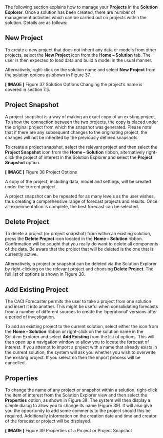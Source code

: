 
The following section explains how to manage your **Projects** in the **Solution Explorer**.  Once a solution has been created, there are number of management activities which can be carried out on projects within the solution.  Details are as follows:


## New Project
To create a new project that does not inherit any data or models from other projects, select the **New Project** icon from the **Home – Solution** tab.  The user is then expected to load data and build a model in the usual manner.

Alternatively, right-click on the solution name and select **New Project** from the solution options as shown in Figure 37. 
 
**[ IMAGE ]**
Figure 37 Solution Options
Changing the project’s name is covered in section 7.5. 


## Project Snapshot
A project snapshot is a way of making an exact copy of an existing project.  To show the connection between the two projects, the copy is placed under the original project from which the snapshot was generated.  Please note that if there are any subsequent changes to the originating project, the changes will not be inherited by the previously defined snapshots.

To create a project snapshot, select the relevant project and then select the **Project Snapshot** icon from the **Home – Solution** ribbon, alternatively right-click the project of interest in the Solution Explorer and select the **Project Snapshot** option.  

**[ IMAGE ]**
Figure 38 Project Options

A copy of the project, including data, model and settings, will be created under the current project.  

A project snapshot can be repeated for as many levels as the user wishes, thus creating a comprehensive range of forecast projects and results.  Once all experimentation is complete, the best forecast can be selected.


## Delete Project
To delete a project (or project snapshot) from within an existing solution, press the **Delete Project** icon located in the **Home – Solution** ribbon.  Confirmation will be sought that you really do want to delete all components of the data.  Be aware that the project that will be deleted is the one that is currently active.

Alternatively, a project or snapshot can be deleted via the Solution Explorer by right-clicking on the relevant project and choosing **Delete Project**.  The full list of options is shown in Figure 38. 


## Add Existing Project
The CACI Forecaster permits the user to take a project from one solution and insert it into another.  This might be useful when consolidating forecasts from a number of different sources to create the ‘operational’ versions after a period of investigation.

To add an existing project to the current solution, select either the icon from the **Home – Solution** ribbon or right-click on the solution name in the Solution Explorer and select **Add Existing** from the list of options.  This will then open up a navigation window to allow you to locate the forecast of interest.  If you attempt to import a project with a name that already exists in the current solution, the system will ask you whether you wish to overwrite the existing project.  If you select no then the import process will be cancelled.


## Properties
To change the name of any project or snapshot within a solution, right-click the item of interest from the Solution Explorer view and then select the **Properties** option, as shown in Figure 38.  The system will then display a simple dialog to allow you to change its name (Figure 39).  It will also give you the opportunity to add some comments to the project should this be required.  Additionally information on the creation date and time and creator of the forecast or project will be displayed.


**[ IMAGE ]**
Figure 39 Properties of a Project or Project Snapshot